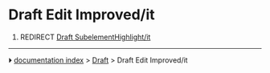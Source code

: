 # Draft Edit Improved/it
1.  REDIRECT [Draft SubelementHighlight/it](Draft_SubelementHighlight/it.md)



---
⏵ [documentation index](../README.md) > [Draft](Draft_Workbench.md) > Draft Edit Improved/it
